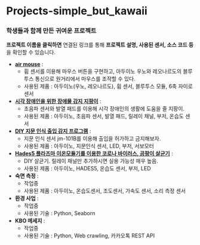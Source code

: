 # Projects-simple_but_kawaii

### 학생들과 함께 만든 귀여운 프로젝트

  
**프로젝트 이름을 클릭하면** 연결된 링크를 통해 **프로젝트 설명, 사용된 센서, 소스 코드 등**을 확인할 수 있습니다.
  
  
* **[air mouse](https://gist.github.com/woorimlee/a262f468a8e47a86d979981704e22eb7)** : 
  * 휨 센서를 이용해 마우스 버튼을 구현하고, 아두이노 우노와 레오나르도의 블루투스 통신으로 원거리에서 마우스를 조작할 수 있다.
  * 사용된 제품 : 아두이노(우노, 레오나르도), 휨 센서, 블루투스 모듈, 6축 자이로 센서
* **[시각 장애인을 위한 장애물 감지 지팡이](https://gist.github.com/woorimlee/254f384b7002e70aa82c2331ff2c8af0)** : 
  * 초음파 센서와 발열 패드를 이용해 시각 장애인의 생활에 도움을 줄 지팡이. 
  * 사용된 제품 : 아두이노, 초음파 센서, 발열 패드, 릴레이 채널, 부저, 온습도 센서
* **[DIY 지문 인식 출입 감지 프로그램](https://gist.github.com/woorimlee/a05a2c0317ab0b3e67071ea661ba9c80)** : 
  * 지문 인식 센서 jm-101B를 이용해 출입을 허가하고 금지해보자.
  * 사용된 제품 : 아두이노, 지문인식 센서, LED, 부저, 서보모터
* **[Hades5 플라즈마 이온모듈기를 이용한 코로나 바이러스, 곰팡이 살균기](https://gist.github.com/woorimlee/32c9c0c58c8157061a827f73976ab1ad)** : 
  * DIY 살균기. 릴레이 채널만 추가하시면 실용 가능성 매우 높음.
  * 사용된 제품 : 아두이노, HADES5, 온습도 센서, 부저, LED
* **숙면 측정** :
  * 작업중
  * 사용된 제품 : 아두이노, 온습도센서, 조도센서, 가속도 센서, 소리 측정 센서
* **환경 사업** :
  * 작업중
  * 사용된 기술 : Python, Seaborn
* **KBO 메세지** :
  * 작업중
  * 사용된 기술 : Python, Web crawling, 카카오톡 REST API
